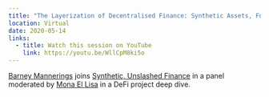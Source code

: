 ```yaml
---
title: "The Layerization of Decentralised Finance: Synthetic Assets, Futures, Options: What’s Next?"
location: Virtual
date: 2020-05-14
links:
  - title: Watch this session on YouTube
    link: https://youtu.be/WllCpM8ki5o
---
```


<a href="https://twitter.com/barnabee" target="_blank">Barney Mannerings</a> joins <a href="https://twitter.com/synthetix_io" target="_blank">Synthetic, Unslashed Finance</a> in a panel moderated by <a href="https://twitter.com/Mona_El_Isa" target="_blank">Mona El Lisa</a> in a DeFi project deep dive.
